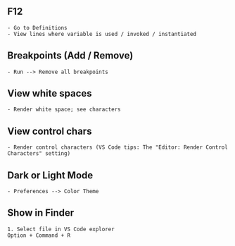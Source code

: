 ## F12 
    - Go to Definitions
    - View lines where variable is used / invoked / instantiated

## Breakpoints (Add / Remove)
	- Run --> Remove all breakpoints

## View white spaces
    - Render white space; see characters

## View control chars
    - Render control characters (VS Code tips: The "Editor: Render Control Characters" setting)

## Dark or Light Mode 
	- Preferences --> Color Theme

## Show in Finder
	1. Select file in VS Code explorer
    Option + Command + R
